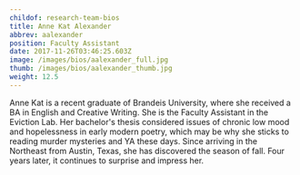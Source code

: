 ```yaml
---
childof: research-team-bios
title: Anne Kat Alexander
abbrev: aalexander
position: Faculty Assistant
date: 2017-11-26T03:46:25.603Z
image: /images/bios/aalexander_full.jpg
thumb: /images/bios/aalexander_thumb.jpg
weight: 12.5
---
```

Anne Kat is a recent graduate of Brandeis University, where she received a BA in English and Creative Writing. She is the Faculty Assistant in the Eviction Lab. Her bachelor's thesis considered issues of chronic low mood and hopelessness in early modern poetry, which may be why she sticks to reading murder mysteries and YA these days. Since arriving in the Northeast from Austin, Texas, she has discovered the season of fall. Four years later, it continues to surprise and impress her.